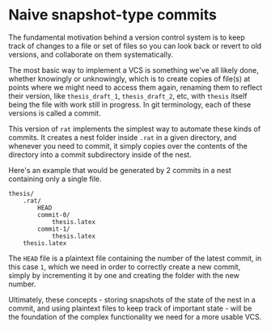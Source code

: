# Naive snapshot-type commits

The fundamental motivation behind a version control system is to keep track
of changes to a file or set of files so you can look back or revert to old
versions, and collaborate on them systematically.

The most basic way to implement a VCS is something we've all likely done,
whether knowingly or unknowingly, which is to create copies of file(s) at
points where we might need to access them again, renaming them to reflect their
version, like `thesis_draft_1`, `thesis_draft_2`, etc, with `thesis` itself
being the file with work still in progress. In git terminology, each of these
versions is called a commit.

This version of `rat` implements the simplest way to automate these kinds of
commits. It creates a nest folder inside `.rat` in a given directory, and
whenever you need to commit, it simply copies over the contents of the directory
into a commit subdirectory inside of the nest.

Here's an example that would be generated by 2 commits in a nest containing only
a single file.

```
thesis/
    .rat/
        HEAD
        commit-0/
            thesis.latex
        commit-1/
            thesis.latex
    thesis.latex
```

The `HEAD` file is a plaintext file containing the number of the latest commit,
in this case `1`, which we need in order to correctly create a new commit,
simply by incrementing it by one and creating the folder with the new number.

Ultimately, these concepts - storing snapshots of the state of the nest in a
commit, and using plaintext files to keep track of important state - will be the
foundation of the complex functionality we need for a more usable VCS.
